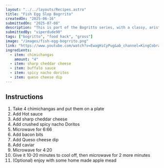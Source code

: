 ```yaml
---
layout: "../../layouts/Recipes.astro"
title: "Fish Egg Slop Bogrrito"
createdOn: "2025-06-16"
submittedOn: "2025-07-08"
description: "This is part of the Bogritto series, with a classy, aristocrat twist!"
submittedBy: "viperdude90"
tags: ["bogritto", "food hack", "gross"]
image: "/images/fish-egg-bogrrito.png"
link: "https://www.youtube.com/watch?v=EwagHiCyPug&ab_channel=KingCobraJFS"
ingredients:
  - item: chimichangas
    amount: "4"
  - item: sharp cheddar cheese
  - item: buffalo sauce
  - item: spicy nacho doritos
  - item: queso cheese dip
---
```



## Instructions

1. Take 4 chimichangas and put them on a plate
2. Add Hot sauce
3. Add sharp cheddar cheese
4. Add crushed spicy nacho Doritos
5. Microwave for 6:66
6. Add bacon bits
7. Add Queso cheese dip
8. Add caviar 
9. Microwave for 4:20
10. Give it 10-20 minutes to cool off, then microwave for 2 more minutes
11. (Optional) enjoy with some home made apple mead
